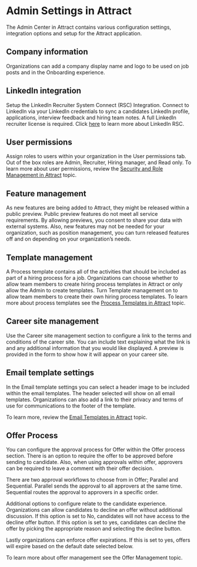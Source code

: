 Admin Settings in Attract
=======================

The Admin Center in Attract contains various configuration settings, integration
options and setup for the Attract application.

**Company information**
-----------------------

Organizations can add a company display name and logo to be used on job posts
and in the Onboarding experience.

**LinkedIn integration**
------------------------

Setup the LinkedIn Recruiter System Connect (RSC) Integration. Connect to
LinkedIn via your LinkedIn credentials to sync a candidates LinkedIn profile,
applications, interview feedback and hiring team notes. A full LinkedIn
recruiter license is required. Click
[here](https://www.linkedin.com/help/recruiter/answer/90483) to learn more about
LinkedIn RSC.

**User permissions**
--------------------

Assign roles to users within your organization in the User permissions tab. Out
of the box roles are Admin, Recruiter, Hiring manager, and Read only. To learn
more about user permissions, review the [Security and Role Management in Attract](./Security-in-Attract.md)
topic.

**Feature management**
----------------------

As new features are being added to Attract, they might be released within a
public preview. Public preview features do not meet all service requirements. By
allowing previews, you consent to share your data with external systems. Also,
new features may not be needed for your organization, such as position
management, you can turn released features off and on depending on your
organization’s needs.

**Template management**
-----------------------

A Process template contains all of the activities that should be included as
part of a hiring process for a job. Organizations can choose whether to allow
team members to create hiring process templates in Attract or only allow the
Admin to create templates. Turn Template management on to allow team members to
create their own hiring process templates. To learn more about process templates
see the [Process Templates in Attract](./Process-templates-Attract.md) topic.

**Career site management**
--------------------------

Use the Career site management section to configure a link to the terms and conditions of the career site. You can include text explaining what the link is and any additional information that you would like displayed. A preview is provided in the form to show how it will appear on your career site.


**Email template settings**
---------------------------

In the Email template settings you can select a header image to be included within the email templates. The header selected will show on all email templates. Organizations can also add a link to their privacy and terms of use for communications to the footer of the template.


To learn more, review the [Email Templates in Attract](./Email-templates.md) topic.

**Offer Process**
---------------------------

You can configure the approval process for Offer within the Offer process
section. There is an option to require the offer to be approved before sending
to candidate. Also, when using approvals within offer, approvers can be required
to leave a comment with their offer decision.

There are two approval workflows to choose from in Offer; Parallel and
Sequential. Parallel sends the approval to all approvers at the same time.
Sequential routes the approval to approvers in a specific order.

Additional options to configure relate to the candidate experience.
Organizations can allow candidates to decline an offer without additional
discussion. If this option is set to No, candidates will not have access to the
decline offer button. If this option is set to yes, candidates can decline the
offer by picking the appropriate reason and selecting the decline button.

Lastly organizations can enforce offer expirations. If this is set to yes,
offers will expire based on the default date selected below.

To learn more about offer management see the Offer Management topic.
